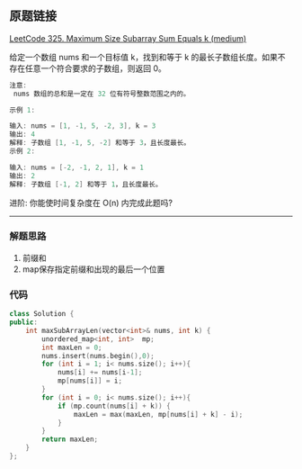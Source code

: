 ## 原题链接

[LeetCode 325. Maximum Size Subarray Sum Equals k (medium)](https://leetcode-cn.com/problems/maximum-size-subarray-sum-equals-k/)

给定一个数组 nums 和一个目标值 k，找到和等于 k 的最长子数组长度。如果不存在任意一个符合要求的子数组，则返回 0。

```cpp
注意:
 nums 数组的总和是一定在 32 位有符号整数范围之内的。

示例 1:

输入: nums = [1, -1, 5, -2, 3], k = 3
输出: 4
解释: 子数组 [1, -1, 5, -2] 和等于 3，且长度最长。
示例 2:

输入: nums = [-2, -1, 2, 1], k = 1
输出: 2
解释: 子数组 [-1, 2] 和等于 1，且长度最长。
```

进阶:
你能使时间复杂度在 O(n) 内完成此题吗?

---

### 解题思路

1. 前缀和
2. map保存指定前缀和出现的最后一个位置

### 代码

```cpp
class Solution {
public:
    int maxSubArrayLen(vector<int>& nums, int k) {
        unordered_map<int, int>  mp;
        int maxLen = 0;
        nums.insert(nums.begin(),0);
        for (int i = 1; i< nums.size(); i++){
            nums[i] += nums[i-1];
            mp[nums[i]] = i;
        }
        for (int i = 0; i< nums.size(); i++){
            if (mp.count(nums[i] + k)) {
                maxLen = max(maxLen, mp[nums[i] + k] - i);
            }
        }
        return maxLen;
    }
};
```

